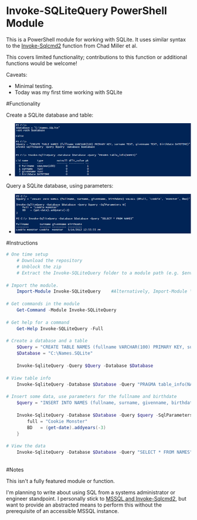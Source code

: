 Invoke-SQLiteQuery PowerShell Module
=============

This is a PowerShell module for working with SQLite.  It uses similar syntax to the [Invoke-Sqlcmd2](https://github.com/RamblingCookieMonster/PowerShell/blob/master/Invoke-Sqlcmd2.ps1) function from Chad Miller et al.

This covers limited functionality; contributions to this function or additional functions would be welcome!

Caveats:
* Minimal testing.
* Today was my first time working with SQLite

#Functionality

Create a SQLite database and table:
  * ![Create a SQLite database and table](/Media/Create.png)

Query a SQLite database, using parameters:
  * ![Query a SQLite database](/Media/Query.png)

#Instructions

```powershell
# One time setup
    # Download the repository
    # Unblock the zip
    # Extract the Invoke-SQLiteQuery folder to a module path (e.g. $env:USERPROFILE\Documents\WindowsPowerShell\Modules\)

# Import the module.
    Import-Module Invoke-SQLiteQuery    #Alternatively, Import-Module \\Path\To\Invoke-SQLiteQuery

# Get commands in the module
    Get-Command -Module Invoke-SQLiteQuery

# Get help for a command
    Get-Help Invoke-SQLiteQuery -Full

# Create a database and a table
    $Query = "CREATE TABLE NAMES (fullname VARCHAR(100) PRIMARY KEY, surname VARCHAR(50), givenname VARCHAR(50), BirthDate DATETIME)"
    $Database = "C:\Names.SQLite"

    Invoke-SqliteQuery -Query $Query -Database $Database
    
# View table info
    Invoke-SqliteQuery -Database $Database -Query "PRAGMA table_info(NAMES)"
    
# Insert some data, use parameters for the fullname and birthdate
    $query = "INSERT INTO NAMES (fullname, surname, givenname, birthdate) VALUES (@full, 'Cookie', 'Monster', @BD)"
    
    Invoke-SqliteQuery -Database $Database -Query $query -SqlParameters @{
        full = "Cookie Monster"
        BD   = (get-date).addyears(-3)
    }
    
# View the data
    Invoke-SqliteQuery -Database $Database -Query "SELECT * FROM NAMES"
    
```

#Notes

This isn't a fully featured module or function.

I'm planning to write about using SQL from a systems administrator or engineer standpoint.  I personally stick to [MSSQL and Invoke-Sqlcmd2](https://ramblingcookiemonster.wordpress.com/2014/03/12/sql-for-powershell-for-sql-newbies/), but want to provide an abstracted means to perform this without the prerequisite of an accessible MSSQL instance.